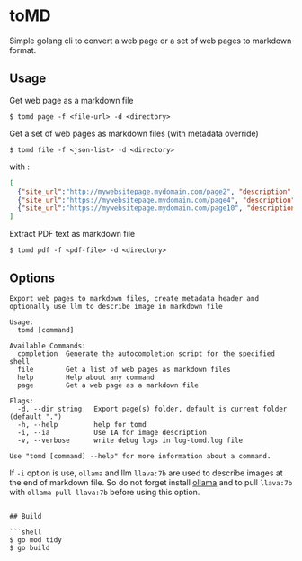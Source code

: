 # toMD

Simple golang cli to convert a web page or a set of web pages to markdown format.

## Usage

Get web page as a markdown file
```shell
$ tomd page -f <file-url> -d <directory>
```

Get a set of web pages as markdown files (with metadata override)

```shell
$ tomd file -f <json-list> -d <directory>
```

with :
```json
[
  {"site_url":"http://mywebsitepage.mydomain.com/page2", "description":"my page description","title":"","tags":["tag1","tag2"]},
  {"site_url":"https://mywebsitepage.mydomain.com/page4", "description":"my page description","title":""},
  {"site_url":"https://mywebsitepage.mydomain.com/page10", "description":"my page description ","title":"Page 10, xxxxx", "authors": ["author1","author2"]}
]
```

Extract PDF text as markdown file
```shell
$ tomd pdf -f <pdf-file> -d <directory>
```

## Options 

```shell
Export web pages to markdown files, create metadata header and optionally use llm to describe image in markdown file

Usage:
  tomd [command]

Available Commands:
  completion  Generate the autocompletion script for the specified shell
  file        Get a list of web pages as markdown files
  help        Help about any command
  page        Get a web page as a markdown file

Flags:
  -d, --dir string   Export page(s) folder, default is current folder (default ".")
  -h, --help         help for tomd
  -i, --ia           Use IA for image description
  -v, --verbose      write debug logs in log-tomd.log file

Use "tomd [command] --help" for more information about a command.
```

If `-i` option is use, `ollama` and llm `llava:7b` are used to describe images at the end of markdown file. 
So do not forget install [ollama](https://ollama.com) and to pull `llava:7b` with `ollama pull llava:7b` before using this option.

```shell

## Build

```shell
$ go mod tidy
$ go build
```
